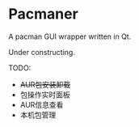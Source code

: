 # Pacmaner
A pacman GUI wrapper written in Qt.

Under constructing.



TODO:

* ~~AUR包安装卸载~~
* 包操作实时面板
* AUR信息查看
* 本机包管理